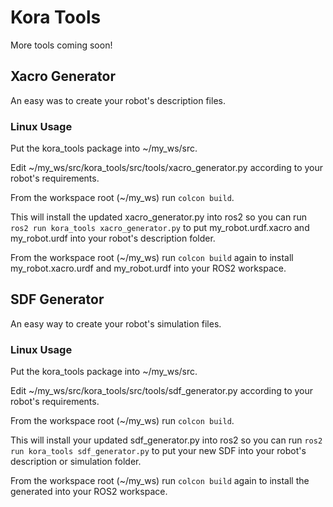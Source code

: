 # Kora Tools

More tools coming soon!

## Xacro Generator

An easy was to create your robot's description files.

### Linux Usage

Put the kora_tools package into ~/my_ws/src.

Edit ~/my_ws/src/kora_tools/src/tools/xacro_generator.py according to your robot's requirements.

From the workspace root (~/my_ws) run ```colcon build```.

This will install the updated xacro_generator.py into ros2 so you can run ```ros2 run kora_tools xacro_generator.py``` to put my_robot.urdf.xacro and my_robot.urdf into your robot's description folder.

From the workspace root (~/my_ws) run ```colcon build``` again to install my_robot.xacro.urdf and my_robot.urdf into your ROS2 workspace.

## SDF Generator

An easy way to create your robot's simulation files.

### Linux Usage

Put the kora_tools package into ~/my_ws/src.

Edit ~/my_ws/src/kora_tools/src/tools/sdf_generator.py according to your robot's requirements.

From the workspace root (~/my_ws) run ```colcon build```.

This will install your updated sdf_generator.py into ros2 so you can run ```ros2 run kora_tools sdf_generator.py``` to put your new SDF into your robot's description or simulation folder.

From the workspace root (~/my_ws) run ```colcon build``` again to install the generated into your ROS2 workspace.

